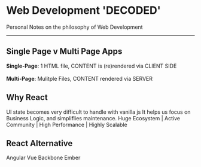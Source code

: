 # Web Development 'DECODED' 
Personal Notes on the philosophy of Web Development 
___

## Single Page v Multi Page Apps
**Single-Page**: 1 HTML file, CONTENT is (re)rendered via CLIENT SIDE 
<br> <br>**Multi-Page**: Mulitple Files, CONTENT rendered via SERVER 

## Why React 
UI state becomes very difficult to handle with vanilla js
It helps us focus on Business Logic, and simpliflies maintenance. 
Huge Ecosystem | Active Community | High Performance | Highly Scalable


## React Alternative 
Angular 
Vue
Backbone
Ember
